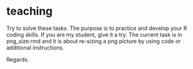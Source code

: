 # teaching

Try to solve these tasks. The purpose is to practice and develop your R coding skills. If you are my student, give it a try. 
The current task is in png_size.rmd and it is about re-sizing a png picture by using code or additional instructions.

Regards.
